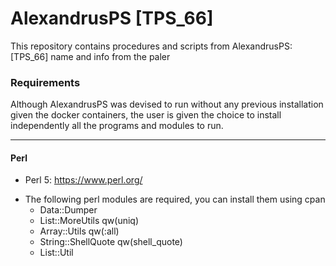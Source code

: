 # AlexandrusPS [TPS_66] 


This repository contains procedures and scripts  from AlexandrusPS:
[TPS_66] name and info from the paler

### Requirements
Although AlexandrusPS was devised to run without any previous installation given the docker containers,  the user is given the choice to install independently all the programs and modules to run.

-------------
#### Perl
+ Perl 5: https://www.perl.org/
* The following perl modules  are required, you can install them using cpan
    + Data::Dumper
    + List::MoreUtils qw(uniq)
    + Array::Utils qw(:all)
    + String::ShellQuote qw(shell_quote)
    + List::Util
    





